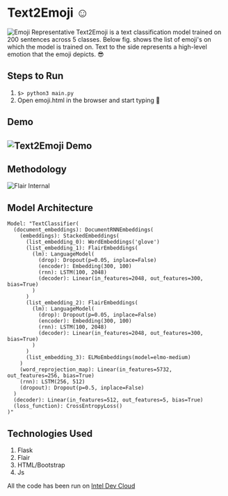 # Text2Emoji :relaxed:
![Emoji Representative](https://twistedsifter.files.wordpress.com/2015/06/the-best-text-emoticons-on-a-single-page.jpg)
Text2Emoji is a text classification model trained on 200 sentences across 5 classes. Below fig. shows the list of emoji's on which the model is trained on. Text to the side represents a high-level emotion that the emoji depicts. :sunglasses:

## Steps to Run
1. `$> python3 main.py`
2. Open emoji.html in the browser and start typing :speech_balloon:

## Demo
![Text2Emoji Demo](https://github.com/prakhar21/Text2Emoji/blob/master/demo.gif)
-

## Methodology
![Flair Internal](https://github.com/prakhar21/Text2Emoji/blob/master/flair_internal1.png)


## Model Architecture
```
Model: "TextClassifier(
  (document_embeddings): DocumentRNNEmbeddings(
    (embeddings): StackedEmbeddings(
      (list_embedding_0): WordEmbeddings('glove')
      (list_embedding_1): FlairEmbeddings(
        (lm): LanguageModel(
          (drop): Dropout(p=0.05, inplace=False)
          (encoder): Embedding(300, 100)
          (rnn): LSTM(100, 2048)
          (decoder): Linear(in_features=2048, out_features=300, bias=True)
        )
      )
      (list_embedding_2): FlairEmbeddings(
        (lm): LanguageModel(
          (drop): Dropout(p=0.05, inplace=False)
          (encoder): Embedding(300, 100)
          (rnn): LSTM(100, 2048)
          (decoder): Linear(in_features=2048, out_features=300, bias=True)
        )
      )
      (list_embedding_3): ELMoEmbeddings(model=elmo-medium)
    )
    (word_reprojection_map): Linear(in_features=5732, out_features=256, bias=True)
    (rnn): LSTM(256, 512)
    (dropout): Dropout(p=0.5, inplace=False)
  )
  (decoder): Linear(in_features=512, out_features=5, bias=True)
  (loss_function): CrossEntropyLoss()
)"
```

## Technologies Used
1. Flask
2. Flair
3. HTML/Bootstrap
4. Js

All the code has been run on [Intel Dev Cloud](https://software.intel.com/en-us/devcloud)
